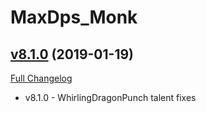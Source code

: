 # MaxDps_Monk

## [v8.1.0](https://github.com/kaminaris/MaxDps-Monk/tree/v8.1.0) (2019-01-19)
[Full Changelog](https://github.com/kaminaris/MaxDps-Monk/compare/v8.0.1.2...v8.1.0)

- v8.1.0 - WhirlingDragonPunch talent fixes  
